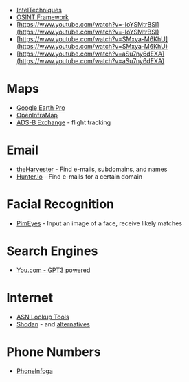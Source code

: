 -   [IntelTechniques](https://inteltechniques.com/tools/)
-   [OSINT Framework](https://osintframework.com/)
-   [https://www.youtube.com/watch?v=-IoYSMtrBSI](https://www.youtube.com/watch?v=-IoYSMtrBSI)
-   [https://www.youtube.com/watch?v=SMxya-M6KhU](https://www.youtube.com/watch?v=SMxya-M6KhU)
-   [https://www.youtube.com/watch?v=aSu7ny6dEXA](https://www.youtube.com/watch?v=aSu7ny6dEXA)

# Maps

-   [Google Earth Pro](https://www.google.com/earth/versions/#download-pro)
-   [OpenInfraMap](https://openinframap.org/#2/26/12)
-   [ADS-B Exchange](https://globe.adsbexchange.com/) - flight tracking

# Email

-   [theHarvester](https://github.com/laramies/theHarvester) - Find e-mails, subdomains, and names
-   [Hunter.io](https://hunter.io) - Find e-mails for a certain domain

# Facial Recognition

-   [PimEyes](https://pimeyes.com/en) - Input an image of a face, receive likely matches

# Search Engines  

-   [You.com - GPT3 powered](https://you.com)

# Internet

-   [ASN Lookup Tools](https://securitytrails.com/blog/asn-lookup)
-   [Shodan](https://www.shodan.io/) - and [alternatives](https://alternativeto.net/software/shodan/?license=free)

# Phone Numbers
- [PhoneInfoga](https://github.com/sundowndev/phoneinfoga)